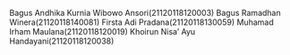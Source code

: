 Bagus Andhika Kurnia Wibowo Ansori(21120118120003)
Bagus Ramadhan Winera(21120118140081)
Firsta Adi Pradana(21120118130059)
Muhamad Irham Maulana(21120118120019)
Khoirun Nisa’ Ayu Handayani(21120118120038)